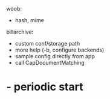 woob:
- hash, mime

billarchive:
- custom conf/storage path
- more help (-b, configure backends)
- sample config directly from app
- call CapDocumentMatching
# - periodic start
